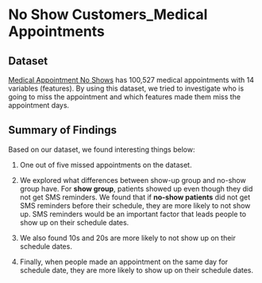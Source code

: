 # No Show Customers_Medical Appointments

## Dataset

[Medical Appointment No Shows](https://www.kaggle.com/joniarroba/noshowappointments) has 100,527 medical appointments with 14 variables (features). By using this dataset, we tried to investigate who is going to miss the appointment and which features made them miss the appointment days. 

## Summary of Findings

Based on our dataset, we found interesting things below:

1. One out of five missed appointments on the dataset.  

2. We explored what differences between show-up group and no-show group have. For **show group**, patients showed up even though they did not get SMS reminders. We found that if **no-show patients** did not get SMS reminders before their schedule, they are more likely to not show up. SMS reminders would be an important factor that leads people to show up on their schedule dates. 

3. We also found 10s and 20s are more likely to not show up on their schedule dates. 

4. Finally, when people made an appointment on the same day for schedule date, they are more likely to show up on their schedule dates. 